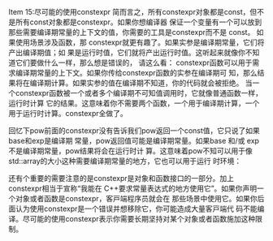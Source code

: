 Item 15:尽可能的使⽤constexpr
简而⾔之，所有constexpr对象都是const，但不是所有const对象都是constexpr。如果你想编译器
保证⼀个变量有⼀个可以放到那些需要编译期常量的上下⽂的值，你需要的⼯具是constexpr而不是
const。
如果使⽤场景涉及函数，那 constexpr就更有趣了。如果实参是编译期常量，它们将产出编译期值；如
果是运⾏时值，它们就将产出运⾏时值。这听起来就像你不知道它们要做什么⼀样，那么想是错误的，
请这么看：
constexpr函数可以⽤于需求编译期常量的上下⽂。如果你传给constexpr函数的实参在编译期可
知，那么结果将在编译期计算。如果实参的值在编译期不知道，你的代码就会被拒绝。
当⼀个constexpr函数被⼀个或者多个编译期不可知值调⽤时，它就像普通函数⼀样，运⾏时计算
它的结果。这意味着你不需要两个函数，⼀个⽤于编译期计算，⼀个⽤于运⾏时计算。constexpr全做了。


回忆下pow前⾯的constexpr没有告诉我们pow返回⼀个const值，它只说了如果base和exp是编译期
常量，pow返回值可能是编译期常量。如果base 和/或 exp不是编译期常量，pow结果将会在运⾏时计
算。这意味着pow不知可以⽤于像std::array的⼤小这种需要编译期常量的地⽅，它也可以⽤于运⾏
时环境：

还有个重要的需要注意的是constexpr是对象和函数接口的⼀部分。加上constexpr相当于宣称“我能在
C++要求常量表达式的地⽅使⽤它”。如果你声明⼀个对象或者函数是constexpr，客⼾端程序员就会在
那些场景中使⽤它。如果你后⾯认为使⽤constexpr是⼀个错误并想移除它，你可能造成⼤量客⼾端代
码不能编译。尽可能的使⽤constexpr表⽰你需要⻓期坚持对某个对象或者函数施加这种限制。